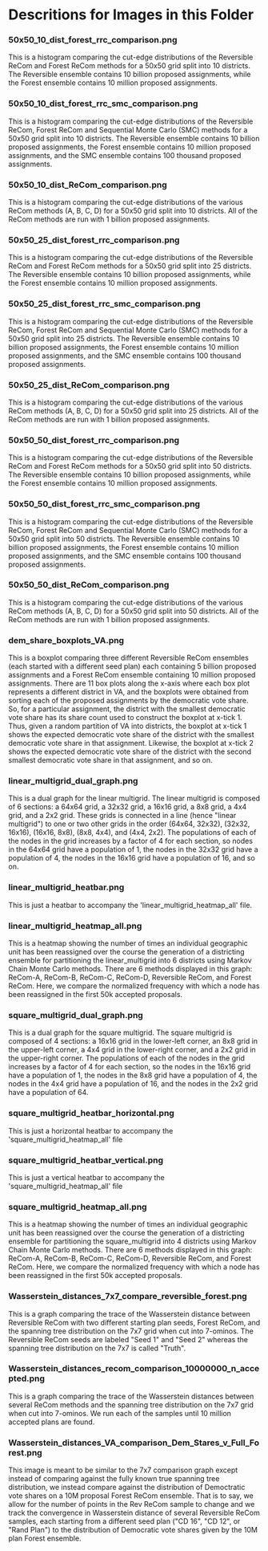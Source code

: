 # Descritions for Images in this Folder


### 50x50_10_dist_forest_rrc_comparison.png

This is a histogram comparing the cut-edge distributions of the Reversible ReCom and Forest ReCom
methods for a 50x50 grid split into 10 districts. The Reversible ensemble contains 10 billion
proposed assignments, while the Forest ensemble contains 10 million proposed assignments.

### 50x50_10_dist_forest_rrc_smc_comparison.png

This is a histogram comparing the cut-edge distributions of the Reversible ReCom, Forest ReCom
and Sequential Monte Carlo (SMC) methods for a 50x50 grid split into 10 districts. The Reversible
ensemble contains 10 billion proposed assignments, the Forest ensemble contains 10 million proposed
assignments, and the SMC ensemble contains 100 thousand proposed assignments.

### 50x50_10_dist_ReCom_comparison.png

This is a histogram comparing the cut-edge distributions of the various ReCom methods
(A, B, C, D) for a 50x50 grid split into 10 districts. All of the ReCom methods are run with
1 billion proposed assignments.

### 50x50_25_dist_forest_rrc_comparison.png

This is a histogram comparing the cut-edge distributions of the Reversible ReCom and Forest ReCom
methods for a 50x50 grid split into 25 districts. The Reversible ensemble contains 10 billion
proposed assignments, while the Forest ensemble contains 10 million proposed assignments.

### 50x50_25_dist_forest_rrc_smc_comparison.png

This is a histogram comparing the cut-edge distributions of the Reversible ReCom, Forest ReCom
and Sequential Monte Carlo (SMC) methods for a 50x50 grid split into 25 districts. The Reversible
ensemble contains 10 billion proposed assignments, the Forest ensemble contains 10 million proposed
assignments, and the SMC ensemble contains 100 thousand proposed assignments.

### 50x50_25_dist_ReCom_comparison.png

This is a histogram comparing the cut-edge distributions of the various ReCom methods
(A, B, C, D) for a 50x50 grid split into 25 districts. All of the ReCom methods are run with
1 billion proposed assignments.

### 50x50_50_dist_forest_rrc_comparison.png

This is a histogram comparing the cut-edge distributions of the Reversible ReCom and Forest ReCom
methods for a 50x50 grid split into 50 districts. The Reversible ensemble contains 10 billion
proposed assignments, while the Forest ensemble contains 10 million proposed assignments.

### 50x50_50_dist_forest_rrc_smc_comparison.png

This is a histogram comparing the cut-edge distributions of the Reversible ReCom, Forest ReCom
and Sequential Monte Carlo (SMC) methods for a 50x50 grid split into 50 districts. The Reversible
ensemble contains 10 billion proposed assignments, the Forest ensemble contains 10 million proposed
assignments, and the SMC ensemble contains 100 thousand proposed assignments.

### 50x50_50_dist_ReCom_comparison.png

This is a histogram comparing the cut-edge distributions of the various ReCom methods
(A, B, C, D) for a 50x50 grid split into 50 districts. All of the ReCom methods are run with
1 billion proposed assignments.

### dem_share_boxplots_VA.png

This is a boxplot comparing three different Reversible ReCom ensembles (each started with a
different seed plan) each containing 5 billion proposed assignments and a Forest ReCom ensemble
containing 10 million proposed assignments. There are 11 box plots along the x-axis where each
box plot represents a different district in VA, and the boxplots were obtained from sorting each
of the proposed assignments by the democratic vote share. So, for a particular assignment, the
district with the smallest democratic vote share has its share count used to construct the 
boxplot at x-tick 1. Thus, given a random partition of VA into districts, the boxplot at x-tick 1 
shows the expected democratic vote share of the district with the smallest democratic vote share
in that assignment. Likewise, the boxplot at x-tick 2 shows the expected democratic vote share of
the district with the second smallest democratic vote share in that assignment, and so on.

### linear_multigrid_dual_graph.png

This is a dual graph for the linear multigrid. The linear multigrid is composed of 6 sections:
a 64x64 grid, a 32x32 grid, a 16x16 grid, a 8x8 grid, a 4x4 grid, and a 2x2 grid. These grids
is connected in a line (hence "linear multigrid") to one or two other grids in the order 
(64x64, 32x32), (32x32, 16x16), (16x16, 8x8), (8x8, 4x4), and (4x4, 2x2). The populations
of each of the nodes in the grid increases by a factor of 4 for each section, so nodes in the
64x64 grid have a population of 1, the nodes in the 32x32 grid have a population of 4, the 
nodes in the 16x16 grid have a population of 16, and so on.

### linear_multigrid_heatbar.png

This is just a heatbar to accompany the 'linear_multigrid_heatmap_all' file.

### linear_multigrid_heatmap_all.png

This is a heatmap showing the number of times an individual geographic unit has been reassigned
over the course the generation of a districting ensemble for partitioning the linear_multigrid
into 6 districts using Markov Chain Monte Carlo methods. There are 6 methods displayed in this 
graph: ReCom-A, ReCom-B, ReCom-C, ReCom-D, Reversible ReCom, and Forest ReCom. Here, we compare 
the normalized frequency with which a node has been reassigned in the first 50k accepted proposals.

### square_multigrid_dual_graph.png

This is a dual graph for the square multigrid. The square multigrid is composed of 4 sections:
a 16x16 grid in the lower-left corner, an 8x8 grid in the upper-left corner, a 4x4 grid in 
the lower-right corner, and a 2x2 grid in the upper-right corner. The populations of
each of the nodes in the grid increases by a factor of 4 for each section, so the nodes
in the 16x16 grid have a population of 1, the nodes in the 8x8 grid have a population of 4,
the nodes in the 4x4 grid have a population of 16, and the nodes in the 2x2 grid have a 
population of 64.

### square_multigrid_heatbar_horizontal.png

This is just a horizontal heatbar to accompany the 'square_multigrid_heatmap_all' file

### square_multigrid_heatbar_vertical.png

This is just a vertical heatbar to accompany the 'square_multigrid_heatmap_all' file

### square_multigrid_heatmap_all.png

This is a heatmap showing the number of times an individual geographic unit has been reassigned
over the course the generation of a districting ensemble for partitioning the square_multigrid
into 4 districts using Markov Chain Monte Carlo methods. There are 6 methods displayed in this 
graph: ReCom-A, ReCom-B, ReCom-C, ReCom-D, Reversible ReCom, and Forest ReCom. Here, we compare 
the normalized frequency with which a node has been reassigned in the first 50k accepted proposals.

### Wasserstein_distances_7x7_compare_reversible_forest.png

This is a graph comparing the trace of the Wasserstein distance between Reversible ReCom
with two different starting plan seeds, Forest ReCom, and the spanning tree distribution
on the 7x7 grid when cut into 7-ominos. The Reversible ReCom seeds are labeled "Seed 1"
and "Seed 2" whereas the spanning tree distribution on the 7x7 is called "Truth".

### Wasserstein_distances_recom_comparison_10000000_n_accepted.png

This is a graph comparing the trace of the Wasserstein distances between several
ReCom methods and the spanning tree distribution on the 7x7 grid when cut into 7-ominos.
We run each of the samples until 10 million accepted plans are found.

### Wasserstein_distances_VA_comparison_Dem_Stares_v_Full_Forest.png

This image is meant to be similar to the 7x7 comparison graph except instead of comparing
against the fully known true spanning tree distribution, we instead compare against
the distribution of Democtratic vote shares on a 10M proposal Forest ReCom ensemble.
That is to say, we allow for the number of points in the Rev ReCom sample to change
and we track the convergence in Wasserstein distance of several Reversible ReCom samples,
each starting from a different seed plan ("CD 16", "CD 12", or "Rand Plan") to the
distribution of Democratic vote shares given by the 10M plan Forest ensemble.
